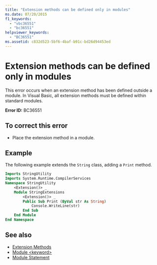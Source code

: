 ```yaml
---
title: "Extension methods can be defined only in modules"
ms.date: 07/20/2015
f1_keywords: 
  - "vbc36551"
  - "bc36551"
helpviewer_keywords: 
  - "BC36551"
ms.assetid: c832d523-5bf6-4baf-b91c-bd26d94453ed
---
```

# Extension methods can be defined only in modules
This error occurs when an extension method has been defined outside a module. In Visual Basic, all extension methods must be defined within standard modules.  
  
 **Error ID:** BC36551  
  
## To correct this error  
  
- Place the extension method in a module.  
  
## Example  
 The following example extends the `String` class, adding a `Print` method.  
  
```vb  
Imports StringUtility  
Imports System.Runtime.CompilerServices  
Namespace StringUtility  
    <Extension()> _  
    Module StringExtensions  
        <Extension()> _  
        Public Sub Print (ByVal str As String)  
            Console.WriteLine(str)  
        End Sub  
    End Module  
End Namespace  
```  
  
## See also

- [Extension Methods](../../visual-basic/programming-guide/language-features/procedures/extension-methods.md)
- [Module \<keyword>](../../visual-basic/language-reference/modifiers/module-keyword.md)
- [Module Statement](../../visual-basic/language-reference/statements/module-statement.md)
